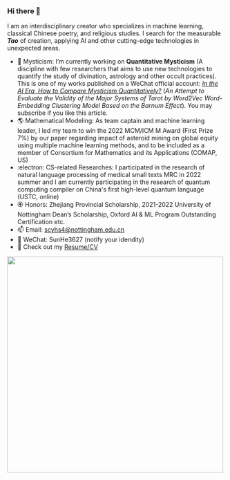 ### Hi there 👋


I am an interdisciplinary creator who specializes in machine learning, classical Chinese poetry, and religious studies. I search for the measurable ***Tao*** of creation, applying AI and other cutting-edge technologies in unexpected areas.


- 🔮 Mysticism: I’m currently working on **Quantitative Mysticism** (A discipline with few researchers that aims to use new technologies to quantify the study of divination, astrology and other occult practices). This is one of my works published on a WeChat official account: [*In the AI Era, How to Compare Mysticism Quantitatively?*](https://mp.weixin.qq.com/s/5g5VZLNrwtjUNY1UV4_SXg) (*An Attempt to Evaluate the Validity of the Major Systems of Tarot by Word2Vec Word-Embedding Clustering Model Based on the Barnum Effect*). You may subscribe if you like this article.
- :earth_americas: Mathematical Modeling: As team captain and machine learning leader, I led my team to win the 2022 MCM/ICM M Award (First Prize 7%) by our paper regarding impact of asteroid mining on global equity using multiple machine learning methods, and to be included as a member of Consortium for Mathematics and its Applications (COMAP, US)
- :electron: CS-related Researches: I participated in the research of natural language processing of medical small texts MRC in 2022 summer and I am currently participating in the research of quantum computing compiler on China's first high-level quantum language (USTC, online)
- :rosette: Honors: Zhejiang Provincial Scholarship, 2021-2022 University of Nottingham Dean’s Scholarship, Oxford AI & ML Program Outstanding Certification etc.
- 📫 Email: scyhs4@nottingham.edu.cn
- 💬 WeChat: SunHe3627 (notify your idendity)
- 🧸 Check out my [Resume/CV](https://github.com/Sunhotep/Sunhotep/blob/main/Long-CV.pdf)
<img src="https://github.com/Sunhotep/Sunhotep/blob/main/hello-sthtp-welcome.png" width="500">
